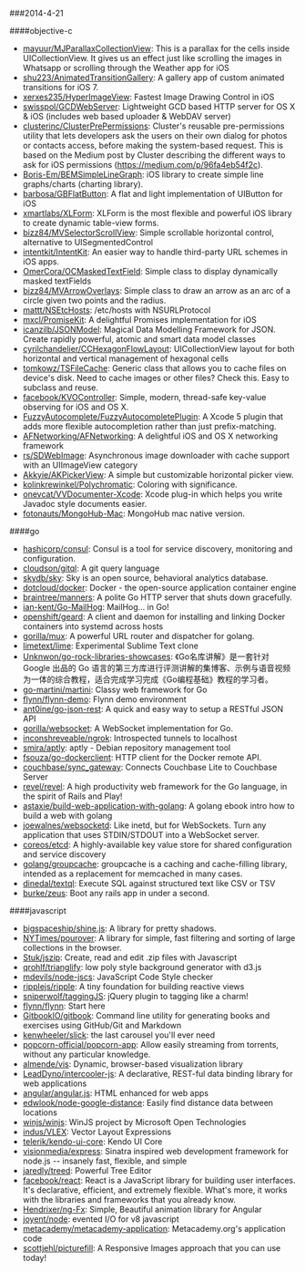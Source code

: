 ###2014-4-21

####objective-c
* [mayuur/MJParallaxCollectionView](https://github.com/mayuur/MJParallaxCollectionView): This is a parallax for the cells inside UICollectionView. It gives us an effect just like scrolling the images in Whatsapp or scrolling through the Weather app for iOS
* [shu223/AnimatedTransitionGallery](https://github.com/shu223/AnimatedTransitionGallery): A gallery app of custom animated transitions for iOS 7.
* [xerxes235/HyperImageView](https://github.com/xerxes235/HyperImageView): Fastest Image Drawing Control in iOS
* [swisspol/GCDWebServer](https://github.com/swisspol/GCDWebServer): Lightweight GCD based HTTP server for OS X & iOS (includes web based uploader & WebDAV server)
* [clusterinc/ClusterPrePermissions](https://github.com/clusterinc/ClusterPrePermissions): Cluster's reusable pre-permissions utility that lets developers ask the users on their own dialog for photos or contacts access, before making the system-based request. This is based on the Medium post by Cluster describing the different ways to ask for iOS permissions (https://medium.com/p/96fa4eb54f2c).
* [Boris-Em/BEMSimpleLineGraph](https://github.com/Boris-Em/BEMSimpleLineGraph): iOS library to create simple line graphs/charts (charting library).
* [barbosa/GBFlatButton](https://github.com/barbosa/GBFlatButton): A flat and light implementation of UIButton for iOS
* [xmartlabs/XLForm](https://github.com/xmartlabs/XLForm): XLForm is the most flexible and powerful iOS library to create dynamic table-view forms.
* [bizz84/MVSelectorScrollView](https://github.com/bizz84/MVSelectorScrollView): Simple scrollable horizontal control, alternative to UISegmentedControl
* [intentkit/IntentKit](https://github.com/intentkit/IntentKit): An easier way to handle third-party URL schemes in iOS apps.
* [OmerCora/OCMaskedTextField](https://github.com/OmerCora/OCMaskedTextField): Simple class to display dynamically masked textFields
* [bizz84/MVArrowOverlays](https://github.com/bizz84/MVArrowOverlays): Simple class to draw an arrow as an arc of a circle given two points and the radius.
* [mattt/NSEtcHosts](https://github.com/mattt/NSEtcHosts): /etc/hosts with NSURLProtocol
* [mxcl/PromiseKit](https://github.com/mxcl/PromiseKit): A delightful Promises implementation for iOS
* [icanzilb/JSONModel](https://github.com/icanzilb/JSONModel): Magical Data Modelling Framework for JSON. Create rapidly powerful, atomic and smart data model classes
* [cyrilchandelier/CCHexagonFlowLayout](https://github.com/cyrilchandelier/CCHexagonFlowLayout): UICollectionView layout for both horizontal and vertical management of hexagonal cells
* [tomkowz/TSFileCache](https://github.com/tomkowz/TSFileCache): Generic class that allows you to cache files on device's disk. Need to cache images or other files? Check this. Easy to subclass and reuse.
* [facebook/KVOController](https://github.com/facebook/KVOController): Simple, modern, thread-safe key-value observing for iOS and OS X.
* [FuzzyAutocomplete/FuzzyAutocompletePlugin](https://github.com/FuzzyAutocomplete/FuzzyAutocompletePlugin): A Xcode 5 plugin that adds more flexible autocompletion rather than just prefix-matching.
* [AFNetworking/AFNetworking](https://github.com/AFNetworking/AFNetworking): A delightful iOS and OS X networking framework
* [rs/SDWebImage](https://github.com/rs/SDWebImage): Asynchronous image downloader with cache support with an UIImageView category
* [Akkyie/AKPickerView](https://github.com/Akkyie/AKPickerView): A simple but customizable horizontal picker view.
* [kolinkrewinkel/Polychromatic](https://github.com/kolinkrewinkel/Polychromatic): Coloring with significance.
* [onevcat/VVDocumenter-Xcode](https://github.com/onevcat/VVDocumenter-Xcode): Xcode plug-in which helps you write Javadoc style documents easier.
* [fotonauts/MongoHub-Mac](https://github.com/fotonauts/MongoHub-Mac): MongoHub mac native version.

####go
* [hashicorp/consul](https://github.com/hashicorp/consul): Consul is a tool for service discovery, monitoring and configuration.
* [cloudson/gitql](https://github.com/cloudson/gitql): A git query language
* [skydb/sky](https://github.com/skydb/sky): Sky is an open source, behavioral analytics database.
* [dotcloud/docker](https://github.com/dotcloud/docker): Docker - the open-source application container engine
* [braintree/manners](https://github.com/braintree/manners): A polite Go HTTP server that shuts down gracefully.
* [ian-kent/Go-MailHog](https://github.com/ian-kent/Go-MailHog): MailHog... in Go!
* [openshift/geard](https://github.com/openshift/geard): A client and daemon for installing and linking Docker containers into systemd across hosts
* [gorilla/mux](https://github.com/gorilla/mux): A powerful URL router and dispatcher for golang.
* [limetext/lime](https://github.com/limetext/lime): Experimental Sublime Text clone
* [Unknwon/go-rock-libraries-showcases](https://github.com/Unknwon/go-rock-libraries-showcases): 《Go名库讲解》是一套针对 Google 出品的 Go 语言的第三方库进行评测讲解的集博客、示例与语音视频为一体的综合教程，适合完成学习完成《Go编程基础》教程的学习者。
* [go-martini/martini](https://github.com/go-martini/martini): Classy web framework for Go
* [flynn/flynn-demo](https://github.com/flynn/flynn-demo): Flynn demo environment
* [ant0ine/go-json-rest](https://github.com/ant0ine/go-json-rest): A quick and easy way to setup a RESTful JSON API
* [gorilla/websocket](https://github.com/gorilla/websocket): A WebSocket implementation for Go.
* [inconshreveable/ngrok](https://github.com/inconshreveable/ngrok): Introspected tunnels to localhost
* [smira/aptly](https://github.com/smira/aptly): aptly - Debian repository management tool
* [fsouza/go-dockerclient](https://github.com/fsouza/go-dockerclient): HTTP client for the Docker remote API.
* [couchbase/sync_gateway](https://github.com/couchbase/sync_gateway): Connects Couchbase Lite to Couchbase Server
* [revel/revel](https://github.com/revel/revel): A high productivity web framework for the Go language, in the spirit of Rails and Play!
* [astaxie/build-web-application-with-golang](https://github.com/astaxie/build-web-application-with-golang): A golang ebook intro how to build a web with golang
* [joewalnes/websocketd](https://github.com/joewalnes/websocketd): Like inetd, but for WebSockets. Turn any application that uses STDIN/STDOUT into a WebSocket server.
* [coreos/etcd](https://github.com/coreos/etcd): A highly-available key value store for shared configuration and service discovery
* [golang/groupcache](https://github.com/golang/groupcache): groupcache is a caching and cache-filling library, intended as a replacement for memcached in many cases.
* [dinedal/textql](https://github.com/dinedal/textql): Execute SQL against structured text like CSV or TSV
* [burke/zeus](https://github.com/burke/zeus): Boot any rails app in under a second.

####javascript
* [bigspaceship/shine.js](https://github.com/bigspaceship/shine.js): A library for pretty shadows.
* [NYTimes/pourover](https://github.com/NYTimes/pourover): A library for simple, fast filtering and sorting of large collections in the browser. 
* [Stuk/jszip](https://github.com/Stuk/jszip): Create, read and edit .zip files with Javascript
* [qrohlf/trianglify](https://github.com/qrohlf/trianglify): low poly style background generator with d3.js
* [mdevils/node-jscs](https://github.com/mdevils/node-jscs): JavaScript Code Style checker
* [ripplejs/ripple](https://github.com/ripplejs/ripple): A tiny foundation for building reactive views
* [sniperwolf/taggingJS](https://github.com/sniperwolf/taggingJS): jQuery plugin to tagging like a charm!
* [flynn/flynn](https://github.com/flynn/flynn): Start here
* [GitbookIO/gitbook](https://github.com/GitbookIO/gitbook): Command line utility for generating books and exercises using GitHub/Git and Markdown
* [kenwheeler/slick](https://github.com/kenwheeler/slick): the last carousel you'll ever need
* [popcorn-official/popcorn-app](https://github.com/popcorn-official/popcorn-app): Allow easily streaming from torrents, without any particular knowledge.
* [almende/vis](https://github.com/almende/vis): Dynamic, browser-based visualization library
* [LeadDyno/intercooler-js](https://github.com/LeadDyno/intercooler-js): A declarative, REST-ful data binding library for web applications
* [angular/angular.js](https://github.com/angular/angular.js): HTML enhanced for web apps
* [edwlook/node-google-distance](https://github.com/edwlook/node-google-distance): Easily find distance data between locations
* [winjs/winjs](https://github.com/winjs/winjs): WinJS project by Microsoft Open Technologies
* [indus/VLEX](https://github.com/indus/VLEX): Vector Layout Expressions
* [telerik/kendo-ui-core](https://github.com/telerik/kendo-ui-core): Kendo UI Core
* [visionmedia/express](https://github.com/visionmedia/express): Sinatra inspired web development framework for node.js -- insanely fast, flexible, and simple
* [jaredly/treed](https://github.com/jaredly/treed): Powerful Tree Editor
* [facebook/react](https://github.com/facebook/react): React is a JavaScript library for building user interfaces. It's declarative, efficient, and extremely flexible. What's more, it works with the libraries and frameworks that you already know.
* [Hendrixer/ng-Fx](https://github.com/Hendrixer/ng-Fx): Simple, Beautiful animation library for Angular
* [joyent/node](https://github.com/joyent/node): evented I/O for v8 javascript
* [metacademy/metacademy-application](https://github.com/metacademy/metacademy-application): Metacademy.org's application code
* [scottjehl/picturefill](https://github.com/scottjehl/picturefill): A Responsive Images approach that you can use today!
